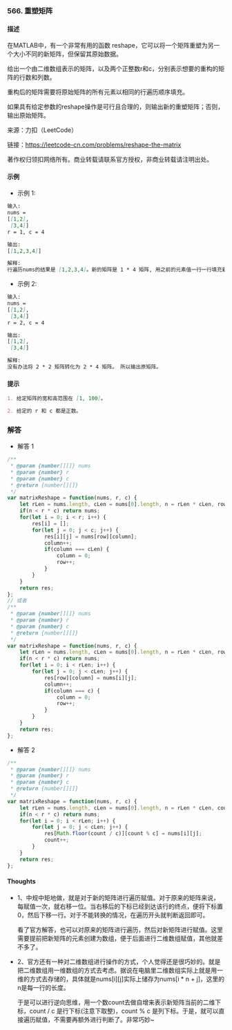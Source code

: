 ### 566. 重塑矩阵

#### 描述

在MATLAB中，有一个非常有用的函数 reshape，它可以将一个矩阵重塑为另一个大小不同的新矩阵，但保留其原始数据。

给出一个由二维数组表示的矩阵，以及两个正整数r和c，分别表示想要的重构的矩阵的行数和列数。

重构后的矩阵需要将原始矩阵的所有元素以相同的行遍历顺序填充。

如果具有给定参数的reshape操作是可行且合理的，则输出新的重塑矩阵；否则，输出原始矩阵。

来源：力扣（LeetCode）

链接：https://leetcode-cn.com/problems/reshape-the-matrix

著作权归领扣网络所有。商业转载请联系官方授权，非商业转载请注明出处。

#### 示例

+ 示例 1:
```md
输入: 
nums = 
[[1,2],
 [3,4]]
r = 1, c = 4

输出: 
[[1,2,3,4]]

解释:
行遍历nums的结果是 [1,2,3,4]。新的矩阵是 1 * 4 矩阵, 用之前的元素值一行一行填充新矩阵。
```
+ 示例 2:
```md
输入: 
nums = 
[[1,2],
 [3,4]]
r = 2, c = 4

输出: 
[[1,2],
 [3,4]]

解释:
没有办法将 2 * 2 矩阵转化为 2 * 4 矩阵。 所以输出原矩阵。
```


#### 提示
```md
1. 给定矩阵的宽和高范围在 [1, 100]。

2. 给定的 r 和 c 都是正数。
```

### 解答

+ 解答 1
```js
/**
 * @param {number[][]} nums
 * @param {number} r
 * @param {number} c
 * @return {number[][]}
 */
var matrixReshape = function(nums, r, c) {
    let rLen = nums.length, cLen = nums[0].length, n = rLen * cLen, row = 0, column = 0, res = [];
    if(n < r * c) return nums;
    for(let i = 0; i < r; i++) {
        res[i] = [];
        for(let j = 0; j < c; j++) {
            res[i][j] = nums[row][column];
            column++;
            if(column === cLen) {
                column = 0;
                row++;
            }
        }
    }
    return res;
};
// 或者
/**
 * @param {number[][]} nums
 * @param {number} r
 * @param {number} c
 * @return {number[][]}
 */
var matrixReshape = function(nums, r, c) {
    let rLen = nums.length, cLen = nums[0].length, n = rLen * cLen, row = 0, column = 0, res = Array.from({length: r}, _ => []);
    if(n < r * c) return nums;
    for(let i = 0; i < rLen; i++) {
        for(let j = 0; j < cLen; j++) {
            res[row][column] = nums[i][j];
            column++;
            if(column === c) {
                column = 0;
                row++;
            }
        }
    }
    return res;
};
```

+ 解答 2
```js
/**
 * @param {number[][]} nums
 * @param {number} r
 * @param {number} c
 * @return {number[][]}
 */
var matrixReshape = function(nums, r, c) {
    let rLen = nums.length, cLen = nums[0].length, n = rLen * cLen, count = 0, res = Array.from({length: r}, _ => []);
    if(n < r * c) return nums;
    for(let i = 0; i < rLen; i++) {
        for(let j = 0; j < cLen; j++) {
            res[Math.floor(count / c)][count % c] = nums[i][j];
            count++;
        }
    }
    return res;
};
```

#### Thoughts

+ 1、中规中矩地做，就是对于新的矩阵进行遍历赋值。对于原来的矩阵来说，每赋值一次，就右移一位。当右移后的下标已经到达该行的终点，便将下标置0，然后下移一行。对于不能转换的情况，在遍历开头就判断返回即可。

  看了官方解答，也可以对原来的矩阵进行遍历，然后对新矩阵进行赋值。这里需要提前把新矩阵的元素创建为数组，便于后面进行二维数组赋值，其他就差不多了。

+ 2、官方还有一种对二维数组进行操作的方式，个人觉得还是很巧妙的。就是把二维数组用一维数组的方式去考虑。据说在电脑里二维数组实际上就是用一维的方式去存储的，具体就是nums[i][j]实际上储存为nums[i * n + j]，这里的n是每一行的长度。

  于是可以进行逆向思维，用一个数count去做自增来表示新矩阵当前的二维下标，count / c 是行下标(注意下取整)，count % c 是列下标。于是，就可以直接遍历赋值，不需要再额外进行判断了。非常巧妙~